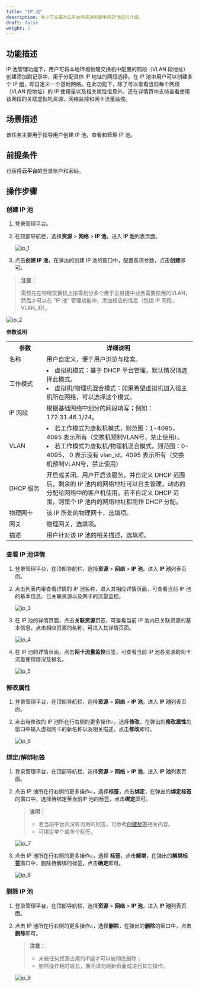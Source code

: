 ```yaml
---
title: "IP 池"
description: 本小节主要对云平台内资源页面中的IP池进行介绍。
draft: false
weight: 2
---
```


## 功能描述

IP 池管理功能下，用户可将本地环境物理交换机中配置的网段（VLAN 段地址）创建添加到记录中，用于分配具体 IP 地址的网段选择。在 IP 池中用户可以创建多个 IP 组，即自定义一个基础网络。在此功能下，除了可以查看当前每个网段（VLAN 段地址）的 IP 使用量以及相关属性信息外，还在详情页中支持查看使用该网段的关联虚拟机资源、网络监控和网卡流量监控。


## 场景描述

该任务主要用于指导用户创建 IP 池，查看和管理 IP 池。

## 前提条件

已获得**云平台**的登录账户和密码。

## 操作步骤

### 创建 IP 池

1. 登录管理平台。

2. 在顶部导航栏，选择**资源** > **网络** > **IP 池**，进入 **IP 池**列表页面。
   
   ![ip_1](../../_images/ip_1.png)

3. 点击**创建 IP 池**，在弹出的创建 IP 池的窗口中，配置各项参数，点击**创建**即可。

  > **注意：**
  > 
  > 需预先在物理交换机上按需划分多个用于云易捷中业务需要使用的VLAN，然后才可以在 “IP 池” 管理功能中，添加相应的信息（包括 IP 网段，VLAN_ID）。

   ![ip_2](../../_images/ip_2.png)

**参数说明**

  <table>
  <tr>
     <th style="width:20%">参数</th> 
     <th style="width:80%">详细说明</th>
  </tr>
  <tr>
     <td> 名称 </td>
     <td>用户自定义，便于用户浏览与搜索。</td>
  </tr>
  <tr>
     <td> 工作模式 </td>
     <td>
     <li>虚拟机模式：基于 DHCP 平台管理，默认情况请选择此模式。</li>
     <li>虚拟机/物理机混合模式：如果希望虚拟机加入宿主机所在网络，可以选择这个模式。
     </td>
  </tr>
  <tr>
     <td> IP 网段 </td>
     <td>根据基础网络中划分的网段填写；例如：172.31.46.1/24。</td>
  </tr>
  <tr>
     <td> VLAN </td>
     <td>
     <li>若工作模式为虚拟机模式，则范围：1-4095，4095 表示所有（交换机预制VLAN号，禁止使用）。</li>
     <li>若工作模式为虚拟机/物理机混合模式，则范围：0-4095， 0 表示没有 vlan_id，4095 表示所有（交换机预制VLAN号，禁止使用）
     </td>
  </tr>
  <tr>
     <td> DHCP 服务 </td>
     <td>开启或关闭。用户开启该服务，并自定义 DHCP 范围后，剩余的 IP 池内的网络地址可以自主管理，动态的分配给网络中的客户机使用。若不自定义 DHCP 范围，则整个 IP 池内的网络地址都用作 DHCP 分配。</td>
  </tr>
  <tr>
     <td> 物理网卡 </td>
     <td>该 IP 所处的物理网卡，选填项。</td>
  </tr>
  <tr>
     <td> 网关 </td>
     <td>物理网关，选填项。</td>
  </tr>
  <tr>
     <td> 描述 </td>
     <td>用户针对该 IP 池的相关描述，选填项。</td>
  </tr>
  </table>

### 查看 IP 池详情

1. 登录管理平台，在顶部导航栏，选择**资源** > **网络** > **IP 池**，进入 **IP 池**列表页面。
   
2. 点击列表内带查看详情的 IP 池名称，进入其相应详情页面，可查看当前 IP 池的基本信息、已关联资源以及网卡的流量监控。

   ![ip_3](../../_images/ip_3.png)

3. 在 IP 池的详情页面，点击**关联资源**页签，可查看当前 IP 池内已关联资源的基本信息。点击相应资源的名称，可进入其详情页面。

   ![ip_4](../../_images/ip_4.png)

4. 在 IP 池的详情页面，点击**网卡流量监控**页签，可查看当前 IP 池各资源的网卡流量使用情况及排名。

   ![ip_5](../../_images/ip_5.png)

### 修改属性

1. 登录管理平台，在顶部导航栏，选择**资源** > **网络** > **IP 池**，进入 **IP 池**列表页面。

2. 点击待修改的 IP 池所在行右侧的更多操作<img src="../../_images/more_operation.png" style="zoom:50%;" />，选择**修改**，在弹出的**修改属性**的窗口中输入虚拟网卡的新名称以及相关描述，点击**修改**即可。

   ![ip_6](../../_images/ip_6.png)

### 绑定/解绑标签

1. 登录管理平台，在顶部导航栏，选择**资源** > **网络** > **IP 池**，进入 **IP 池**列表页面。


2. 点击 IP 池所在行右侧的更多操作<img src="../../_images/more_operation.png" style="zoom:50%;" />，选择**标签**，点击**绑定**，在弹出的**绑定标签**的窗口中，选择待绑定至当前IP 池的标签，点击**绑定**即可。

   > **说明：**
   >
   > - 若当前平台内没有可用的标签，可参考[创建标签](/ops_tool/label/create_label)相关内容。
   > - 可绑定单个或多个标签。

   ![ip_7](../../_images/ip_7.png)

3. 点击 IP 池所在行右侧的更多操作<img src="../../../_images/more_operation.png" style="zoom:50%;" />，选择 **标签**，点击**解绑**，在弹出的**解绑标签**窗口中，删除待解绑的标签，点击**确定**即可。

   ![ip_8](../../_images/ip_8.png)

### 删除 IP 池

1. 登录管理平台，在顶部导航栏，选择**资源** > **网络** > **IP 池**，进入  **IP 池**列表页面。


2. 点击 IP 池所在行右侧的更多操作<img src="../../_images/more_operation.png" style="zoom:50%;" />，选择**删除**，在弹出的**删除**的窗口中，点击**删除**即可。

   > **注意：**
   > 
   > - 未被任何资源占用的IP组才可以被彻底删除；
   > - 删除操作耗时较长，期间请勿刷新页面或进行其它操作。

   ![ip_9](../../_images/ip_9.png)